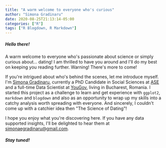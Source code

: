 ```yaml
---
title: "A warm welcome to everyone who's curious"
author: "Simona Gradinaru"
date: 2020-08-25T21:13:14-05:00
categories: ["R"]
tags: ["R Blogdown, R Markdown"]
---
```



##### Hello there! 

A warm welcome to everyone who's passionate about science or simply curious about... dating! I am thrilled to have you around and I'll do my best on keeping you reading further. Warning! There's more to come!

If you're intrigued about who's behind the scenes, let me introduce myself. I'm [Simona Gradinaru](https://www.linkedin.com/in/simona-gradinaru/), currently a PhD Candidate in Social Sciences at [ASE](https://www.ase.ro) and a full-time Data Scientist at [YouGov](https://today.yougov.com), living in Bucharest, Romania. I started this project as a challenge to learn and get experience with `ggplot2`, `markdown` and `blogdown` and also as an opportunity to wrap up my skills into a catchy analysis worth spreading with everyone. And sincerely, I couldn't come up with a catchier idea then "The Science of Dating"!

I hope you enjoy what you're discovering here. If you have any data supported insights, I'll be delighted to hear them at [simonaegradinaru@gmail.com](mailto:simonaegradinaru@gmail.com?subject=TheScienceofDating).

##### Stay tuned!

